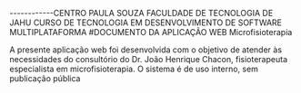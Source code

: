 ------------CENTRO PAULA SOUZA
FACULDADE DE TECNOLOGIA DE JAHU
CURSO DE TECNOLOGIA EM DESENVOLVIMENTO DE SOFTWARE MULTIPLATAFORMA
#DOCUMENTO DA APLICAÇÃO WEB
Microfisioterapia



A presente aplicação web foi desenvolvida com o objetivo de atender às necessidades do consultório do Dr. João Henrique Chacon, fisioterapeuta especialista em microfisioterapia. O sistema é de uso interno, sem publicação pública


